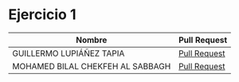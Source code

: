 # Ejercicio 1

| Nombre | Pull Request |
|--------|--------|
| GUILLERMO LUPIÁÑEZ TAPIA | [Pull Request](https://github.com/XDavid1999/PacketService/pull/57) |
| MOHAMED BILAL CHEKFEH AL SABBAGH | [Pull Request](https://github.com/guillelpnz/TextAnalayzer/pull/33) |
